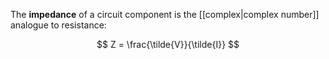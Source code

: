 The **impedance** of a circuit component is the [[complex|complex number]] analogue to resistance:

$$
Z = \frac{\tilde{V}}{\tilde{I}}
$$